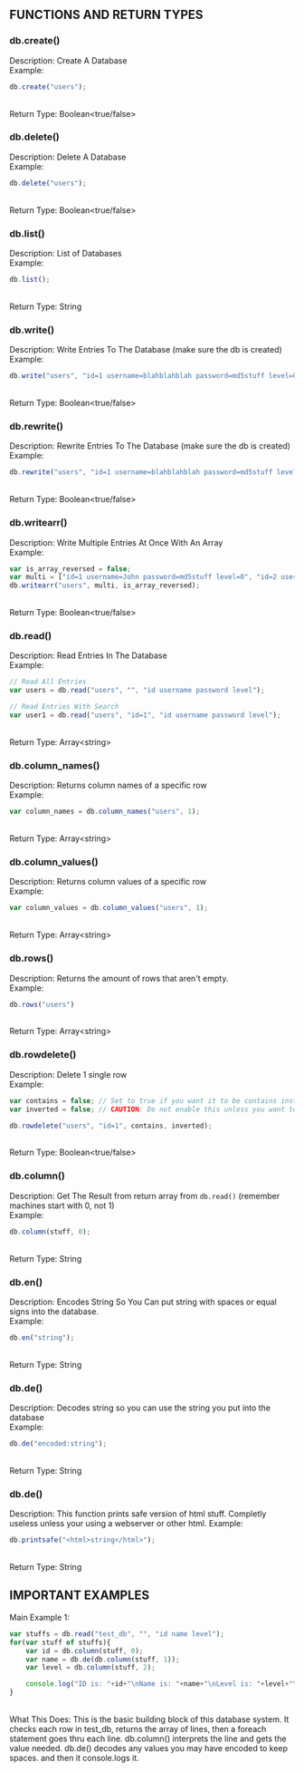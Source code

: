 ## FUNCTIONS AND RETURN TYPES

### db.create()
Description: Create A Database<br>
Example: <br>
```js
db.create("users");
```
<br>
Return Type: Boolean&lt;true/false&gt;

### db.delete()
Description: Delete A Database<br>
Example: <br>
```js
db.delete("users");
```
<br>
Return Type: Boolean&lt;true/false&gt;

### db.list()
Description: List of Databases<br>
Example: <br>
```js
db.list();
```
<br>
Return Type: String

### db.write()
Description: Write Entries To The Database (make sure the db is created)<br>
Example: <br>
```js
db.write("users", "id=1 username=blahblahblah password=md5stuff level=0");
```
<br>
Return Type: Boolean&lt;true/false&gt;


### db.rewrite()
Description: Rewrite Entries To The Database (make sure the db is created)<br>
Example: <br>
```js
db.rewrite("users", "id=1 username=blahblahblah password=md5stuff level=1");
```
<br>
Return Type: Boolean&lt;true/false&gt;

### db.writearr()
Description: Write Multiple Entries At Once With An Array<br>
Example: <br>
```js
var is_array_reversed = false;
var multi = ["id=1 username=John password=md5stuff level=0", "id=2 username=Jakob password=md5stuff level=0"];
db.writearr("users", multi, is_array_reversed);
```
<br>
Return Type: Boolean&lt;true/false&gt;

### db.read()
Description: Read Entries In The Database<br>
Example: <br>
```js
// Read All Entries
var users = db.read("users", "", "id username password level");

// Read Entries With Search
var user1 = db.read("users", "id=1", "id username password level");
```
<br>
Return Type: Array&lt;string&gt;

### db.column_names()
Description: Returns column names of a specific row<br>
Example: <br>
```js
var column_names = db.column_names("users", 1);
```
<br>
Return Type: Array&lt;string&gt;

### db.column_values()
Description: Returns column values of a specific row<br>
Example: <br>
```js
var column_values = db.column_values("users", 1);
```
<br>
Return Type: Array&lt;string&gt;

### db.rows()
Description: Returns the amount of rows that aren't empty.<br>
Example: <br>
```js
db.rows("users")
```
<br>
Return Type: Array&lt;string&gt;

### db.rowdelete()
Description: Delete 1 single row<br>
Example: <br>
```js
var contains = false; // Set to true if you want it to be contains instead of exact.
var inverted = false; // CAUTION: Do not enable this unless you want to delete all rows besides the matching ones

db.rowdelete("users", "id=1", contains, inverted);
```
<br>
Return Type: Boolean&lt;true/false&gt;

### db.column()
Description: Get The Result from return array from `db.read()` (remember machines start with 0, not 1)<br>
Example: <br>
```js
db.column(stuff, 0);
```
<br>
Return Type: String

### db.en()
Description: Encodes String So You Can put string with spaces or equal signs into the database.<br>
Example: <br>
```js
db.en("string");
```
<br>
Return Type: String

### db.de()
Description: Decodes string so you can use the string you put into the database<br>
Example: <br>
```js
db.de("encoded:string");
```
<br>
Return Type: String

### db.de()
Description: This function prints safe version of html stuff. Completly useless unless your using a webserver or other html.
Example: <br>
```js
db.printsafe("<html>string</html>");
```
<br>
Return Type: String

## IMPORTANT EXAMPLES
Main Example 1:<br>
```js
var stuffs = db.read("test_db", "", "id name level");
for(var stuff of stuffs){
    var id = db.column(stuff, 0);
    var name = db.de(db.column(stuff, 1));
    var level = db.column(stuff, 2);

    console.log("ID is: "+id+"\nName is: "+name+"\nLevel is: "+level+"\n\n");
}
```
<br>
What This Does: This is the basic building block of this database system. It checks each row in test_db, returns the array of lines, then a foreach statement goes thru each line. db.column() interprets the line and gets the value needed. db.de() decodes any values you may have encoded to keep spaces. and then it console.logs it.
